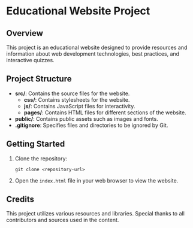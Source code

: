# Educational Website Project

## Overview
This project is an educational website designed to provide resources and information about web development technologies, best practices, and interactive quizzes.

## Project Structure
- **src/**: Contains the source files for the website.
  - **css/**: Contains stylesheets for the website.
  - **js/**: Contains JavaScript files for interactivity.
  - **pages/**: Contains HTML files for different sections of the website.
- **public/**: Contains public assets such as images and fonts.
- **.gitignore**: Specifies files and directories to be ignored by Git.

## Getting Started
1. Clone the repository:
   ```
   git clone <repository-url>
   ```
2. Open the `index.html` file in your web browser to view the website.

## Credits
This project utilizes various resources and libraries. Special thanks to all contributors and sources used in the content.